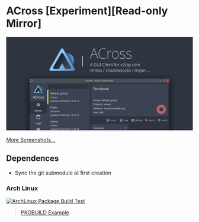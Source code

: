 # ACross [Experiment][Read-only Mirror]

![banner](misc/design/banner.png)

[More Screenshots...](misc/screenshots)

## Dependences

- Sync the git submodule at first creation

### Arch Linux

[![ArchLinux Package Build Test](https://github.com/ArkToria/ACross/actions/workflows/arch-build.yaml/badge.svg?branch=master)](https://github.com/ArkToria/ACross/actions/workflows/arch-build.yaml)

> [PKGBUILD Example](pkgbuild/arch/across-dev-git/PKGBUILD)
